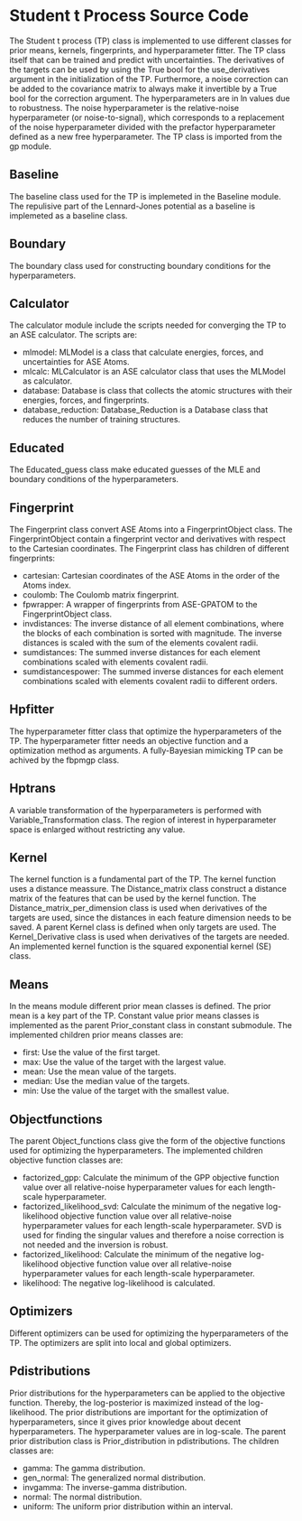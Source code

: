 # Student t Process Source Code
The Student t process (TP) class is implemented to use different classes for prior means, kernels, fingerprints, and hyperparameter fitter. The TP class itself that can be trained and predict with uncertainties. The derivatives of the targets can be used by using the True bool for the use_derivatives argument in the initialization of the TP. Furthermore, a noise correction can be added to the covariance matrix to always make it invertible by a True bool for the correction argument. The hyperparameters are in ln values due to robustness. The noise hyperparameter is the relative-noise hyperparameter (or noise-to-signal), which corresponds to a replacement of the noise hyperparameter divided with the prefactor hyperparameter defined as a new free hyperparameter.
The TP class is imported from the gp module.  


## Baseline 
The baseline class used for the TP is implemeted in the Baseline module. 
The repulisive part of the Lennard-Jones potential as a baseline is implemeted as a baseline class. 

## Boundary
The boundary class used for constructing boundary conditions for the hyperparameters.

## Calculator 
The calculator module include the scripts needed for converging the TP to an ASE calculator. 
The scripts are:
- mlmodel: MLModel is a class that calculate energies, forces, and uncertainties for ASE Atoms.
- mlcalc: MLCalculator is an ASE calculator class that uses the MLModel as calculator.
- database: Database is class that collects the atomic structures with their energies, forces, and fingerprints.
- database_reduction: Database_Reduction is a Database class that reduces the number of training structures.

## Educated
The Educated_guess class make educated guesses of the MLE and boundary conditions of the hyperparameters.

## Fingerprint
The Fingerprint class convert ASE Atoms into a FingerprintObject class. The FingerprintObject contain a fingerprint vector and derivatives with respect to the Cartesian coordinates. The Fingerprint class has children of different fingerprints:
- cartesian: Cartesian coordinates of the ASE Atoms in the order of the Atoms index.
- coulomb: The Coulomb matrix fingerprint.
- fpwrapper: A wrapper of fingerprints from ASE-GPATOM to the FingerprintObject class.
- invdistances: The inverse distance of all element combinations, where the blocks of each combination is sorted with magnitude. The inverse distances is scaled with the sum of the elements covalent radii.  
- sumdistances: The summed inverse distances for each element combinations scaled with elements covalent radii. 
- sumdistancespower: The summed inverse distances for each element combinations scaled with elements covalent radii to different orders.

## Hpfitter
The hyperparameter fitter class that optimize the hyperparameters of the TP. The hyperparameter fitter needs an objective function and a optimization method as arguments. 
A fully-Bayesian mimicking TP can be achived by the fbpmgp class. 

## Hptrans
A variable transformation of the hyperparameters is performed with Variable_Transformation class. The region of interest in hyperparameter space is enlarged without restricting any value. 

## Kernel 
The kernel function is a fundamental part of the TP. The kernel function uses a distance meassure.
The Distance_matrix class construct a distance matrix of the features that can be used by the kernel function. The Distance_matrix_per_dimension class is used when derivatives of the targets are used, since the distances in each feature dimension needs to be saved.
A parent Kernel class is defined when only targets are used. The Kernel_Derivative class is used when derivatives of the targets are needed. 
An implemented kernel function is the squared exponential kernel (SE) class. 

## Means
In the means module different prior mean classes is defined. The prior mean is a key part of the TP. Constant value prior means classes is implemented as the parent Prior_constant class in constant submodule. The implemented children prior means classes are:
- first: Use the value of the first target.
- max: Use the value of the target with the largest value.
- mean: Use the mean value of the targets.
- median: Use the median value of the targets.
- min: Use the value of the target with the smallest value.  

## Objectfunctions
The parent Object_functions class give the form of the objective functions used for optimizing the hyperparameters. The implemented children objective function classes are:
- factorized_gpp: Calculate the minimum of the GPP objective function value over all relative-noise hyperparameter values for each length-scale hyperparameter. 
- factorized_likelihood_svd: Calculate the minimum of the negative log-likelihood objective function value over all relative-noise hyperparameter values for each length-scale hyperparameter. SVD is used for finding the singular values and therefore a noise correction is not needed and the inversion is robust. 
- factorized_likelihood: Calculate the minimum of the negative log-likelihood objective function value over all relative-noise hyperparameter values for each length-scale hyperparameter. 
- likelihood: The negative log-likelihood is calculated.

## Optimizers
Different optimizers can be used for optimizing the hyperparameters of the TP. The optimizers are split into local and global optimizers.

## Pdistributions
Prior distributions for the hyperparameters can be applied to the objective function. Thereby, the log-posterior is maximized instead of the log-likelihood. The prior distributions are important for the optimization of hyperparameters, since it gives prior knowledge about decent hyperparameters. The hyperparameter values are in log-scale.
The parent prior distribution class is Prior_distribution in pdistributions. The children classes are:
- gamma: The gamma distribution.
- gen_normal: The generalized normal distribution.
- invgamma: The inverse-gamma distribution.
- normal: The normal distribution.
- uniform: The uniform prior distribution within an interval.




